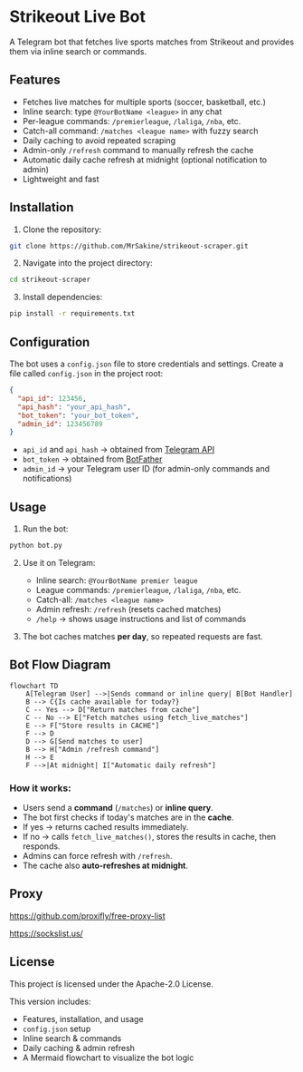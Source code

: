 # Strikeout Live Bot

A Telegram bot that fetches live sports matches from Strikeout and provides them via inline search or commands.

## Features

- Fetches live matches for multiple sports (soccer, basketball, etc.)
- Inline search: type `@YourBotName <league>` in any chat
- Per-league commands: `/premierleague`, `/laliga`, `/nba`, etc.
- Catch-all command: `/matches <league name>` with fuzzy search
- Daily caching to avoid repeated scraping
- Admin-only `/refresh` command to manually refresh the cache
- Automatic daily cache refresh at midnight (optional notification to admin)
- Lightweight and fast

## Installation

1. Clone the repository:

```bash
git clone https://github.com/MrSakine/strikeout-scraper.git
````

2. Navigate into the project directory:

```bash
cd strikeout-scraper
```

3. Install dependencies:

```bash
pip install -r requirements.txt
```

## Configuration

The bot uses a `config.json` file to store credentials and settings. Create a file called `config.json` in the project root:

```json
{
  "api_id": 123456,
  "api_hash": "your_api_hash",
  "bot_token": "your_bot_token",
  "admin_id": 123456789
}
```

* `api_id` and `api_hash` → obtained from [Telegram API](https://my.telegram.org/apps)
* `bot_token` → obtained from [BotFather](https://t.me/BotFather)
* `admin_id` → your Telegram user ID (for admin-only commands and notifications)

## Usage

1. Run the bot:

```bash
python bot.py
```

2. Use it on Telegram:

   * Inline search: `@YourBotName premier league`
   * League commands: `/premierleague`, `/laliga`, `/nba`, etc.
   * Catch-all: `/matches <league name>`
   * Admin refresh: `/refresh` (resets cached matches)
   * `/help` → shows usage instructions and list of commands

3. The bot caches matches **per day**, so repeated requests are fast.

## Bot Flow Diagram

```mermaid
flowchart TD
    A[Telegram User] -->|Sends command or inline query| B[Bot Handler]
    B --> C{Is cache available for today?}
    C -- Yes --> D["Return matches from cache"]
    C -- No --> E["Fetch matches using fetch_live_matches"]
    E --> F["Store results in CACHE"]
    F --> D
    D --> G[Send matches to user]
    B --> H["Admin /refresh command"]
    H --> E
    F -->|At midnight| I["Automatic daily refresh"]
```

### How it works:

* Users send a **command** (`/matches`) or **inline query**.
* The bot first checks if today's matches are in the **cache**.
* If yes → returns cached results immediately.
* If no → calls `fetch_live_matches()`, stores the results in cache, then responds.
* Admins can force refresh with `/refresh`.
* The cache also **auto-refreshes at midnight**.

## Proxy

https://github.com/proxifly/free-proxy-list

https://sockslist.us/

## License

This project is licensed under the Apache-2.0 License.

This version includes:  
- Features, installation, and usage  
- `config.json` setup  
- Inline search & commands  
- Daily caching & admin refresh  
- A Mermaid flowchart to visualize the bot logic  
